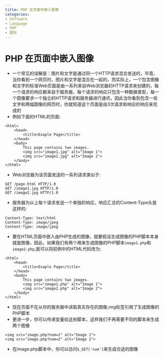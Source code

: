 ```yaml
---
title: PHP 在页面中嵌入图像
categories:
- Software
- Language
- PHP
- 图形
---
```

# PHP 在页面中嵌入图像

- 一个常见的误解是：图片和文字是通过同一个HTTP请求混合发送的，毕竟，当你看到一个网页时，图片和文字是混合在一起的，而实际上，一个包含图像和文字的标准Web页面是由一系列来自Web浏览器的HTTP请求来创建的，每一个请求的响应都来自于服务器，每个请求的响应只包含一种数据类型，每一个图像要求一个独立的HTTP请求和服务器进行通讯，因此当你看到包含一些文字和两幅图像的网页时，你就知道这个页面是由3次请求和响应的响应来完成的
- 例如下面的HTML的页面:

```php+HTML
<html>
    <head>
        <title>Exaple Page</title>
    </head>
    <body>
        This page contains two images.
        <img src="image1.jpg" alt="Image 1">
        <img src="image2.jpg" alt="Image 2">
    </body>
</html>
```

- Web浏览器为该页面发送的一系列请求类似于:

```
GET /page.html HTTP/1.0
GET /image1.jpg HTTP/1.0
GET /image2.jpg HTTP/1.0
```

- 服务器为以上每个请求发送一个单独的响应，响应汇总的Content-Type头是这样的:

```
Content-Type: text/html
Content-Type: image/jpeg
Content-Type: image/jpeg
```

- 要在HTML页面中嵌入由PHP生成的图像，就要假设生成图像的PHP脚本本身就是图像，因此，如果我们有两个用来生成图像的PHP脚本`image1.php`和`image2.php`,就可以将前例中的HTML代码改为:

```php+HTML
<html>
    <head>
        <title>Exaple Page</title>
    </head>
    <body>
        This page contains two images.
        <img src="image1.php" alt="Image 1">
        <img src="image2.php" alt="Image 2">
    </body>
</html>
```

- 现在页面不在从你的服务器中读取真实存在的图像,img标签引用了生成图像的PHP脚本
- 更进一步，你可以传递变量给这些脚本，这样我们不再需要不同的脚本来生成两个图像

```php+HTML
<img src="image.php?num=1" alt="Image 1">
<img src="image.php?num=2" alt="Image 2">
```

- 在image.php脚本中，你可以访问`$_GET['num']`来生成合适的图像